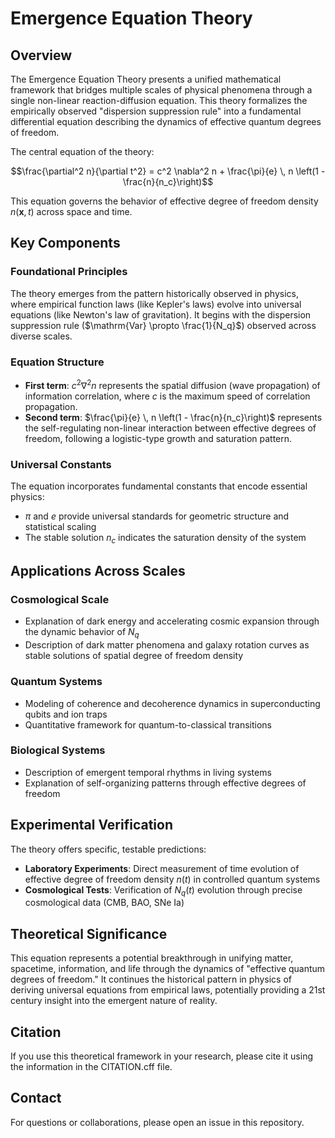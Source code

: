 # Emergence Equation Theory

## Overview

The Emergence Equation Theory presents a unified mathematical framework that bridges multiple scales of physical phenomena through a single non-linear reaction-diffusion equation. This theory formalizes the empirically observed "dispersion suppression rule" into a fundamental differential equation describing the dynamics of effective quantum degrees of freedom.

The central equation of the theory:

$$\frac{\partial^2 n}{\partial t^2} = c^2 \nabla^2 n + \frac{\pi}{e} \, n \left(1 - \frac{n}{n_c}\right)$$

This equation governs the behavior of effective degree of freedom density $n(\mathbf{x}, t)$ across space and time.

## Key Components

### Foundational Principles

The theory emerges from the pattern historically observed in physics, where empirical function laws (like Kepler's laws) evolve into universal equations (like Newton's law of gravitation). It begins with the dispersion suppression rule ($\mathrm{Var} \propto \frac{1}{N_q}$) observed across diverse scales.

### Equation Structure

- **First term**: $c^2 \nabla^2 n$ represents the spatial diffusion (wave propagation) of information correlation, where $c$ is the maximum speed of correlation propagation.
- **Second term**: $\frac{\pi}{e} \, n \left(1 - \frac{n}{n_c}\right)$ represents the self-regulating non-linear interaction between effective degrees of freedom, following a logistic-type growth and saturation pattern.

### Universal Constants

The equation incorporates fundamental constants that encode essential physics:
- $\pi$ and $e$ provide universal standards for geometric structure and statistical scaling
- The stable solution $n_c$ indicates the saturation density of the system

## Applications Across Scales

### Cosmological Scale
- Explanation of dark energy and accelerating cosmic expansion through the dynamic behavior of $N_q$
- Description of dark matter phenomena and galaxy rotation curves as stable solutions of spatial degree of freedom density

### Quantum Systems
- Modeling of coherence and decoherence dynamics in superconducting qubits and ion traps
- Quantitative framework for quantum-to-classical transitions

### Biological Systems
- Description of emergent temporal rhythms in living systems
- Explanation of self-organizing patterns through effective degrees of freedom

## Experimental Verification

The theory offers specific, testable predictions:

- **Laboratory Experiments**: Direct measurement of time evolution of effective degree of freedom density $n(t)$ in controlled quantum systems
- **Cosmological Tests**: Verification of $N_q(t)$ evolution through precise cosmological data (CMB, BAO, SNe Ia)

## Theoretical Significance

This equation represents a potential breakthrough in unifying matter, spacetime, information, and life through the dynamics of "effective quantum degrees of freedom." It continues the historical pattern in physics of deriving universal equations from empirical laws, potentially providing a 21st century insight into the emergent nature of reality.

## Citation

If you use this theoretical framework in your research, please cite it using the information in the CITATION.cff file.

## Contact

For questions or collaborations, please open an issue in this repository.
